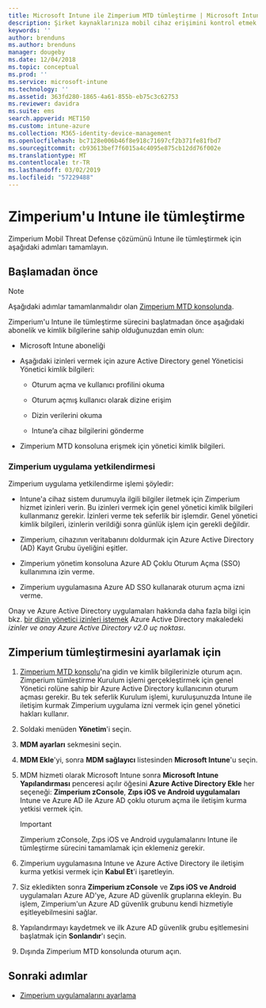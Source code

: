 ```yaml
---
title: Microsoft Intune ile Zimperium MTD tümleştirme | Microsoft Intune
description: Şirket kaynaklarınıza mobil cihaz erişimini kontrol etmek için Microsoft Intune ile Zimperium Mobile Threat Defense (MTD) çözümünü kurma.
keywords: ''
author: brenduns
ms.author: brenduns
manager: dougeby
ms.date: 12/04/2018
ms.topic: conceptual
ms.prod: ''
ms.service: microsoft-intune
ms.technology: ''
ms.assetid: 363fd280-1865-4a61-855b-eb75c3c62753
ms.reviewer: davidra
ms.suite: ems
search.appverid: MET150
ms.custom: intune-azure
ms.collection: M365-identity-device-management
ms.openlocfilehash: bc7128e006b46f8e918c71697cf2b371fe81fbd7
ms.sourcegitcommit: cb93613bef7f6015a4c4095e875cb12dd76f002e
ms.translationtype: MT
ms.contentlocale: tr-TR
ms.lasthandoff: 03/02/2019
ms.locfileid: "57229488"
---
```

# <a name="integrate-zimperium-with-intune"></a>Zimperium'u Intune ile tümleştirme

Zimperium Mobil Threat Defense çözümünü Intune ile tümleştirmek için aşağıdaki adımları tamamlayın.

## <a name="before-you-begin"></a>Başlamadan önce

> [!NOTE]
> Aşağıdaki adımlar tamamlanmalıdır olan [Zimperium MTD konsolunda](https://sso.zimperium.com/signon/aad/).

Zimperium'u Intune ile tümleştirme sürecini başlatmadan önce aşağıdaki abonelik ve kimlik bilgilerine sahip olduğunuzdan emin olun:

-   Microsoft Intune aboneliği

-   Aşağıdaki izinleri vermek için azure Active Directory genel Yöneticisi Yönetici kimlik bilgileri:

    -   Oturum açma ve kullanıcı profilini okuma

    -   Oturum açmış kullanıcı olarak dizine erişim

    -   Dizin verilerini okuma

    -   Intune’a cihaz bilgilerini gönderme

-   Zimperium MTD konsoluna erişmek için yönetici kimlik bilgileri.

### <a name="zimperium-app-authorization"></a>Zimperium uygulama yetkilendirmesi

Zimperium uygulama yetkilendirme işlemi şöyledir:

-   Intune'a cihaz sistem durumuyla ilgili bilgiler iletmek için Zimperium hizmet izinleri verin. Bu izinleri vermek için genel yönetici kimlik bilgileri kullanmanız gerekir. İzinleri verme tek seferlik bir işlemdir. Genel yönetici kimlik bilgileri, izinlerin verildiği sonra günlük işlem için gerekli değildir.

-   Zimperium, cihazının veritabanını doldurmak için Azure Active Directory (AD) Kayıt Grubu üyeliğini eşitler.

-   Zimperium yönetim konsoluna Azure AD Çoklu Oturum Açma (SSO) kullanımına izin verme.

-   Zimperium uygulamasına Azure AD SSO kullanarak oturum açma izni verme.

Onay ve Azure Active Directory uygulamaları hakkında daha fazla bilgi için bkz. [bir dizin yönetici izinleri istemek](https://docs.microsoft.com/azure/active-directory/develop/v2-permissions-and-consent#request-the-permissions-from-a-directory-admin) Azure Active Directory makaledeki *izinler ve onay Azure Active Directory v2.0 uç noktası*.


## <a name="to-set-up-zimperium-integration"></a>Zimperium tümleştirmesini ayarlamak için

1.  [Zimperium MTD konsolu](https://sso.zimperium.com/signon/aad/)'na gidin ve kimlik bilgilerinizle oturum açın. Zimperium tümleştirme Kurulum işlemi gerçekleştirmek için genel Yönetici rolüne sahip bir Azure Active Directory kullanıcının oturum açması gerekir. Bu tek seferlik Kurulum işlemi, kuruluşunuzda Intune ile iletişim kurmak Zimperium uygulama izni vermek için genel yönetici hakları kullanır. 

2.  Soldaki menüden **Yönetim**'i seçin.

3.  **MDM ayarları** sekmesini seçin.

4.  **MDM Ekle**'yi, sonra **MDM sağlayıcı** listesinden **Microsoft Intune**'u seçin.

5.  MDM hizmeti olarak Microsoft Intune sonra **Microsoft Intune Yapılandırması** penceresi açılır öğesini **Azure Active Directory Ekle** her seçeneği: **Zimperium zConsole**, **Zıps iOS ve Android uygulamaları** Intune ve Azure AD ile Azure AD çoklu oturum açma ile iletişim kurma yetkisi vermek için.

    > [!IMPORTANT]  
    > Zimperium zConsole, Zıps iOS ve Android uygulamalarını Intune ile tümleştirme sürecini tamamlamak için eklemeniz gerekir.

6.  Zimperium uygulamasına Intune ve Azure Active Directory ile iletişim kurma yetkisi vermek için **Kabul Et**'i işaretleyin.

7.  Siz ekledikten sonra **Zimperium zConsole** ve **Zıps iOS ve Android** uygulamaları Azure AD'ye, Azure AD güvenlik gruplarına ekleyin. Bu işlem, Zimperium'un Azure AD güvenlik grubunu kendi hizmetiyle eşitleyebilmesini sağlar.

8.  Yapılandırmayı kaydetmek ve ilk Azure AD güvenlik grubu eşitlemesini başlatmak için **Sonlandır**'ı seçin.

9.  Dışında Zimperium MTD konsolunda oturum açın.

## <a name="next-steps"></a>Sonraki adımlar

-   [Zimperium uygulamalarını ayarlama](mtd-apps-ios-app-configuration-policy-add-assign.md)
